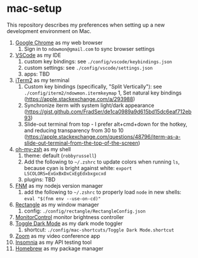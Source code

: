 # mac-setup

This repository describes my preferences when setting up a new development environment on Mac.

1. [Google Chrome](https://www.google.com/chrome/) as my web browser
   1. Sign in to `ndowmon@gmail.com` to sync browser settings
1. [VSCode](https://code.visualstudio.com/download) as my IDE
   1. custom key bindings: see `./config/vscode/keybindings.json`
   1. custom settings: see `./config/vscode/settings.json`
   1. apps: TBD
1. [iTerm2](https://iterm2.com/) as my terminal 
   1. Custom key bindings (specifically, "Split Vertically"): see `./config/iterm2/ndowmon.itermkeymap`
   1, Set natural key bindings (https://apple.stackexchange.com/a/293988)
   1. Synchronize iterm with system light/dark appearance (https://gist.github.com/FradSer/de1ca0989a9d615bd15dc6eaf712eb93)
   1. Slide-out terminal from top - I prefer alt+cmd+down for the hotkey, and reducing transparency from 30 to 10
(https://apple.stackexchange.com/questions/48796/iterm-as-a-slide-out-terminal-from-the-top-of-the-screen)
1. [oh-my-zsh](https://ohmyz.sh/) as my shell
   1. theme: default (`robbyrussell`)
   1. Add the following to `~/.zshrc` to update colors when running `ls`, because cyan is bright against white: `export LSCOLORS=ExGxBxDxCxEgEdxbxgxcxd`
   1. plugins: TBD
1. [FNM](https://github.com/Schniz/fnm) as my nodejs version manager
   1. add the following to `~/.zshrc` to properly load `node` in new shells: `eval "$(fnm env --use-on-cd)"`
1. [Rectangle](https://rectangleapp.com/) as my window manager
   1. config: `./config/rectangle/RectangleConfig.json`
1. [MonitorControl](https://github.com/MonitorControl/MonitorControl) monitor brightness controller
1. [Toggle Dark Mode]() as my dark mode toggler 
   1. shortcut: `./config/mac-shortcuts/Toggle Dark Mode.shortcut`
1. [Zoom]() as my video conference app
1. [Insomnia](https://insomnia.rest/download) as my API testing tool
1. [Homebrew](https://brew.sh/) as my package manager
